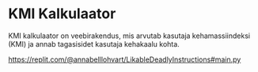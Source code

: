 # KMI Kalkulaator

KMI kalkulaator on veebirakendus, mis arvutab kasutaja kehamassiindeksi (KMI) ja annab tagasisidet kasutaja kehakaalu kohta.      

https://replit.com/@annabelllohvart/LikableDeadlyInstructions#main.py
